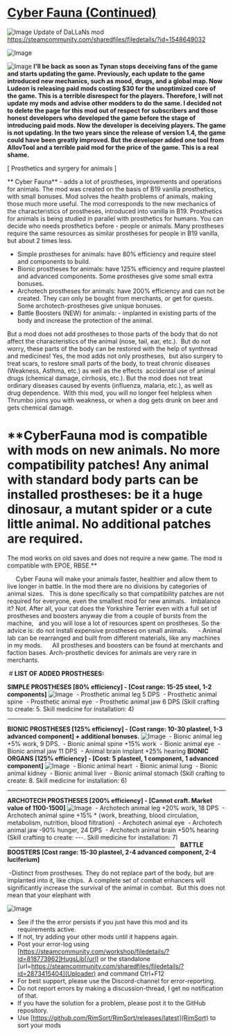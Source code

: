 # [Cyber Fauna (Continued)]()

![Image](https://i.imgur.com/buuPQel.png)
Update of DaLLaNs mod https://steamcommunity.com/sharedfiles/filedetails/?id=1548649032

![Image](https://i.imgur.com/pufA0kM.png)
	
![Image](https://i.imgur.com/Z4GOv8H.png)
**I'll be back as soon as Tynan stops deceiving fans of the game and starts updating the game. Previously, each update to the game introduced new mechanics, such as mood, drugs, and a global map. Now Ludeon is releasing paid mods costing $30 for the unoptimized core of the game. This is a terrible disrespect for the players. Therefore, I will not update my mods and advise other modders to do the same. I decided not to delete the page for this mod out of respect for subscribers and those honest developers who developed the game before the stage of introducing paid mods. Now the developer is deceiving players. The game is not updating. In the two years since the release of version 1.4, the game could have been greatly improved. But the developer added one tool from AllovTool and a terrible paid mod for the price of the game. This is a real shame.**

[ Prosthetics and syrgery for animals ]				
	 
** Cyber ​​Fauna** - adds a lot of prostheses, improvements and operations for animals. The mod was created on the basis of B19 vanilla prosthetics, with small bonuses.
Mod solves the health problems of animals, making those much more useful. The mod corresponds to the new mechanics of the characteristics of prostheses,
introduced into vanilla in B19. Prosthetics for animals is being studied in parallel with prosthetics for humans. You can decide who needs prosthetics before - people or animals.
Many prostheses require the same resources as similar prostheses for people in B19 vanilla, but about 2 times less.

- Simple prostheses for animals: have 80% efficiency and require steel and components to build.
- Bionic prostheses for animals: have 125% efficiency and require plasteel and advanced components. Some prostheses give some small extra bonuses.
- Archotech prostheses for animals: have 200% efficiency and can not be created. They can only be bought from merchants, or get for quests. Some archotech-prostheses give unique bonuses.
- Battle Boosters (NEW) for animals: - implanted in existing parts of the body and increase the protection of the animal.

But a mod does not add prostheses to those parts of the body that do not affect the characteristics of the animal (nose, tail, ear, etc.).
 But do not worry, these parts of the body can be restored with the help of synthread and medicines! Yes, the mod adds not only prostheses,
 but also surgery to treat scars, to restore small parts of the body, to treat chronic diseases (Weakness, Asthma, etc.) as well as the effects
 accidental use of animal drugs (chemical damage, cirrhosis, etc.). But the mod does not treat ordinary diseases caused by events (influenza, malaria, etc.), as well as drug dependence.
 With this mod, you will no longer feel helpless when Thrumbo joins you with weakness, or when a dog gets drunk on beer and gets chemical damage.
  
# **Cyber ​​Fauna mod is compatible with mods on new animals. No more compatibility patches! Any animal with standard body parts can be installed prostheses: be it a huge dinosaur, a mutant spider or a cute little animal. No additional patches are required.

The mod works on old saves and does not require a new game. The mod is compatible with EPOE, RBSE.**

  
  Cyber ​​Fauna will make your animals faster, healthier and allow them to live longer in battle. In the mod there are no divisions by categories of animal sizes.
  This is done specifically so that compatibility patches are not required for everyone, even the smallest mod for new animals.
  Imbalance it? Not. After all, your cat does the Yorkshire Terrier even with a full set of prostheses and boosters anyway die from a couple of bursts from the machine,
  and you will lose a lot of resources spent on prostheses. So the advice is: do not install expensive prostheses on small animals.
  
  - Animal lab can be rearranged and built from different materials, like any machines in my mods.
  
  All prostheses and boosters can be found at merchants and faction bases. Arch-prosthetic devices for animals are very rare in merchants.
  

 # **LIST OF ADDED PROSTHESES:**


**SIMPLE PROSTHESES [80% efficiency] - [Cost range: 15-25 steel, 1-2 components]**
![Image](https://i.imgur.com/xxph5Xw.png)
 - Prosthetic animal leg 5 DPS
 - Prosthetic animal spine
 - Prosthetic animal eye
 - Prosthetic animal jaw 6 DPS
(Skill crafting to create: 5. Skill medicine for installation: 4)
____________________________________________________________
**BIONIC PROSTHESES [125% efficiency] - [Cost range: 10-30 plasteel, 1-3 advanced component] + additional bonuses.**
![Image](https://i.imgur.com/BTZOkJu.png)
 - Bionic animal leg +5% work, 9 DPS.
 - Bionic animal spine +15% work
 - Bionic animal eye
 - Bionic animal jaw 11 DPS
 - Animal brain implant +25% hearing
**BIONIC ORGANS [125% efficiency] - [Cost: 5 plasteel, 1 component, 1 advanced component]**
![Image](https://i.imgur.com/8d59FXf.png)
 - Bionic animal heart
 - Bionic animal lung
 - Bionic animal kidney
 - Bionic animal liver
 - Bionic animal stomach
(Skill crafting to create: 8. Skill medicine for installation: 6)
____________________________________________________________
 **ARCHOTECH PROSTHESES [200% efficiency] - [Cannot craft. Market value of 1100-1500]**
![Image](https://i.imgur.com/kyulEYT.png)
 - Archotech animal leg +20% work, 18 DPS
 - Archotech animal spine +15% * (work, breathing, blood circulation, metabolism, nutrition, blood filtration)
 - Archotech animal eye
 - Archotech animal jaw -90% hunger, 24 DPS
 - Archotech animal brain +50% hearing
(Skill crafting to create: ---. Skill medicine for installation: 7)
 ____________________________________________________________
 
**BATTLE BOOSTERS [Cost range: 15-30 plasteel, 2-4 advanced component, 2-4 luciferium]**

 -Distinct from prostheses. They do not replace part of the body, but are implanted into it, like chips. 
 A complete set of combat enhancers will significantly increase the survival of the animal in combat.
 But this does not mean that your elephant with 

![Image](https://i.imgur.com/PwoNOj4.png)


-  See if the the error persists if you just have this mod and its requirements active.
-  If not, try adding your other mods until it happens again.
-  Post your error-log using [https://steamcommunity.com/workshop/filedetails/?id=818773962]HugsLib[/url] or the standalone [url=https://steamcommunity.com/sharedfiles/filedetails/?id=2873415404](Uploader) and command Ctrl+F12
-  For best support, please use the Discord-channel for error-reporting.
-  Do not report errors by making a discussion-thread, I get no notification of that.
-  If you have the solution for a problem, please post it to the GitHub repository.
-  Use [https://github.com/RimSort/RimSort/releases/latest](RimSort) to sort your mods


